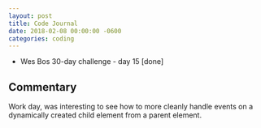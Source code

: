 ```yaml
---
layout: post
title: Code Journal
date: 2018-02-08 00:00:00 -0600
categories: coding
---
```


- Wes Bos 30-day challenge - day 15 [done]

## Commentary

Work day, was interesting to see how to more cleanly handle events on a dynamically created child element from a parent element.
